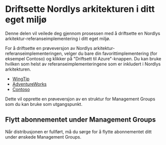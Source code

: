 # Driftsette Nordlys arkitekturen i ditt eget miljø

Denne delen vil veilede deg gjennom prosessen med å driftsette en Nordlys arkitektur-referanseimplementering i ditt eget miljø.

For å driftsette en prøveversjon av Nordlys arkitektur-referanseimplementeringen, velger du bare din favorittimplementering (for eksempel Contoso) og klikker på "Driftsett til Azure"-knappen. Du kan bruke hvilken som helst av referanseimplementeringene som er inkludert i Nordlys arkitekturen.

- [WingTip](../reference/wingtip/README-no.md)
- [AdventureWorks](../reference/adventureworks/README-no.md)
- [Contoso](../reference/contoso/Readme-no.md)

Dette vil opprette en prøveversjon av en struktur for Management Groups som du kan bruke som utgangspunkt.

## Flytt abonnementet under Management Groups

Når distribusjonen er fullført, må du sørge for å flytte abonnementet ditt under ønskede Management Groups.